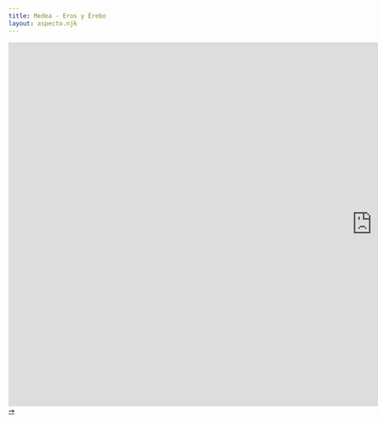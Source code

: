 ```yaml
---
title: Medea - Eros y Érebo
layout: aspecto.njk
---
```


<iframe width="1440" height="720" src="https://www.youtube.com/embed/jrZNdup5Ay4?controls=0" title="YouTube video player" frameborder="0" allow="accelerometer; autoplay; clipboard-write; encrypted-media; gyroscope; picture-in-picture" allowfullscreen></iframe>
<a class="arrow" href="/medea-2">&zigrarr;</a>
